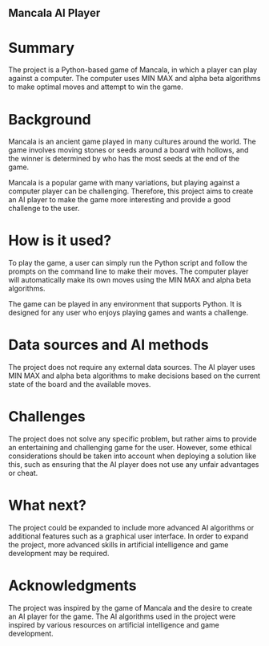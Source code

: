 
<!-- This is the markdown template for the final project of the Building AI course, 
created by Reaktor Innovations and University of Helsinki. 
Copy the template, paste it to your GitHub README and edit! -->

## Mancala AI Player

# Summary
The project is a Python-based game of Mancala, in which a player can play against a computer. The computer uses MIN MAX and alpha beta algorithms to make optimal moves and attempt to win the game.

# Background
Mancala is an ancient game played in many cultures around the world. The game involves moving stones or seeds around a board with hollows, and the winner is determined by who has the most seeds at the end of the game.

Mancala is a popular game with many variations, but playing against a computer player can be challenging. Therefore, this project aims to create an AI player to make the game more interesting and provide a good challenge to the user.

# How is it used?
To play the game, a user can simply run the Python script and follow the prompts on the command line to make their moves. The computer player will automatically make its own moves using the MIN MAX and alpha beta algorithms.

The game can be played in any environment that supports Python. It is designed for any user who enjoys playing games and wants a challenge.

# Data sources and AI methods
The project does not require any external data sources. The AI player uses MIN MAX and alpha beta algorithms to make decisions based on the current state of the board and the available moves.

# Challenges
The project does not solve any specific problem, but rather aims to provide an entertaining and challenging game for the user. However, some ethical considerations should be taken into account when deploying a solution like this, such as ensuring that the AI player does not use any unfair advantages or cheat.

# What next?
The project could be expanded to include more advanced AI algorithms or additional features such as a graphical user interface. In order to expand the project, more advanced skills in artificial intelligence and game development may be required.

# Acknowledgments
The project was inspired by the game of Mancala and the desire to create an AI player for the game. The AI algorithms used in the project were inspired by various resources on artificial intelligence and game development.
